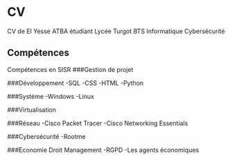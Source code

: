  # CV
CV de El Yesse ATBA étudiant Lycée Turgot BTS Informatique Cybersécurité
 ## Compétences
Compétences en SISR
 ###Gestion de projet


 ###Développement
-SQL
-CSS
-HTML
-Python

###Système 
-Windows
-Linux

###Virtualisation


###Réseau
-Cisco Packet Tracer
-Cisco Networking Essentials

###Cybersécurité
-Rootme

###Economie Droit Management
-RGPD
-Les agents économiques

